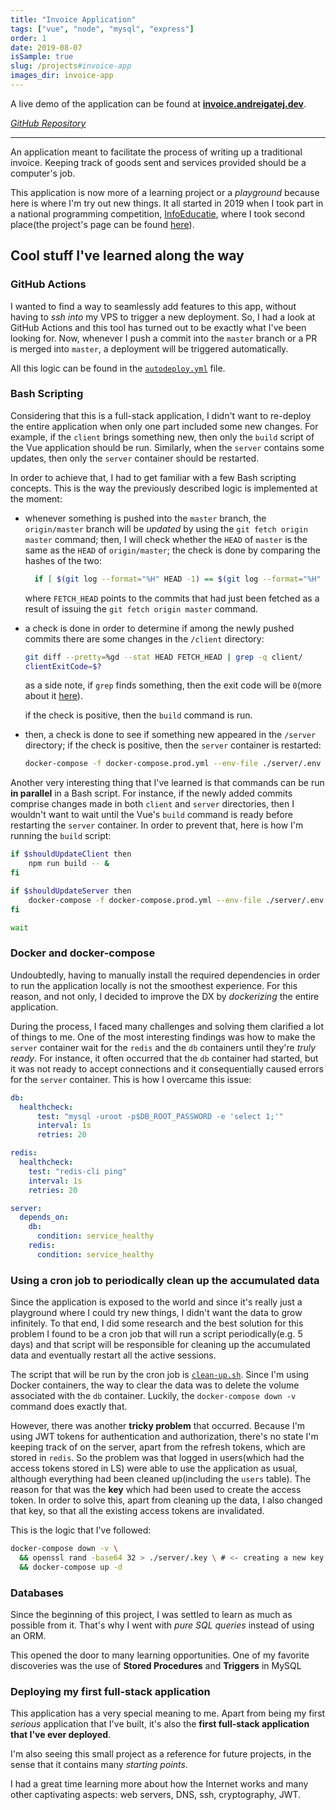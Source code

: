 ```yaml
---
title: "Invoice Application"
tags: ["vue", "node", "mysql", "express"]
order: 1
date: 2019-08-07
isSample: true
slug: /projects#invoice-app
images_dir: invoice-app
---
```


A live demo of the application can be found at [**invoice.andreigatej.dev**](https://invoice.andreigatej.dev/).

<a href="https://github.com/Andrei0872/vue-invoice-app" target="_blank">
  <i>
    GitHub Repository
  </i>
</a>

---

An application meant to facilitate the process of writing up a traditional invoice.
Keeping track of goods sent and services provided should be a computer's job.

This application is now more of a learning project or a *playground* because here is where I'm try out new things. It all started in 2019 when I took part in a national programming competition, [InfoEducatie](https://infoeducatie.ro/), where I took second place(the project's page can be found [here](https://community.infoeducatie.ro/t/aplicatie-nir-web-dambovita-lucrari-2019-nationala/5017)).

## Cool stuff I've learned along the way

### GitHub Actions

I wanted to find a way to seamlessly add features to this app, without having to *ssh into* my VPS to trigger a new deployment. So, I had a look at GitHub Actions and this tool has turned out to be exactly what I've been looking for. Now, whenever I push a commit into the `master` branch or a PR is merged into `master`, a deployment will be triggered automatically. 

All this logic can be found in the [`autodeploy.yml`](https://github.com/Andrei0872/vue-invoice-app/blob/master/.github/workflows/autodeploy.yml) file.

### Bash Scripting

Considering that this is a full-stack application, I didn't want to re-deploy the entire application when only one part included some new changes. For example, if the `client` brings something new, then only the `build` script of the Vue application should be run. Similarly, when the `server` contains some updates, then only the `server` container should be restarted. 

In order to achieve that, I had to get familiar with a few Bash scripting concepts. This is the way the previously described logic is implemented at the moment:

* whenever something is pushed into the `master` branch, the `origin/master` branch will be *updated* by using the `git fetch origin master` command; then, I will check whether the `HEAD` of `master` is the same as the `HEAD` of `origin/master`; the check is done by comparing the hashes of the two:

  ```bash
    if [ $(git log --format="%H" HEAD -1) == $(git log --format="%H" FETCH_HEAD -1) ]
  ```

  where `FETCH_HEAD` points to the commits that had just been fetched as a result of issuing the `git fetch origin master` command.

* a check is done in order to determine if among the newly pushed commits there are some changes in the `/client` directory:

    ```bash
    git diff --pretty=%gd --stat HEAD FETCH_HEAD | grep -q client/
    clientExitCode=$?
    ```

    as a side note, if `grep` finds something, then the exit code will be `0`(more about it [here](https://stackoverflow.com/questions/49730043/the-exit-status-code-for-the-grep-command#:~:text=The%20grep%20manual%20at%20the,the%20exit%20status%20is%202.)).

    if the check is positive, then the `build` command is run.

* then, a check is done to see if something new appeared in the `/server` directory; if the check is positive, then the `server` container is restarted:

    ```bash
    docker-compose -f docker-compose.prod.yml --env-file ./server/.env -p "$(basename $(pwd))_PROD" restart server
    ```

Another very interesting thing that I've learned is that commands can be run **in parallel** in a Bash script. For instance, if the newly added commits comprise changes made in both `client` and `server` directories, then I wouldn't want to wait until the Vue's `build` command is ready before restarting the `server` container. In order to prevent that, here is how I'm running the `build` script:

```bash
if $shouldUpdateClient then
    npm run build -- &
fi

if $shouldUpdateServer then
    docker-compose -f docker-compose.prod.yml --env-file ./server/.env -p "$(basename $(pwd))_PROD" restart server
fi

wait
```

### Docker and docker-compose

Undoubtedly, having to manually install the required dependencies in order to run the application locally is not the smoothest experience. For this reason, and not only, I decided to improve the DX by *dockerizing* the entire application.

During the process, I faced many challenges and solving them clarified a lot of things to me. One of the most interesting findings was how to make the `server` container wait for the `redis` and the `db` containers until they're *truly ready*. For instance, it often occurred that the `db` container had started, but it was not ready to accept connections and it consequentially caused errors for the `server` container. This is how I overcame this issue:

```yaml
db:
  healthcheck:
      test: "mysql -uroot -p$DB_ROOT_PASSWORD -e 'select 1;'"
      interval: 1s
      retries: 20

redis:
  healthcheck:
    test: "redis-cli ping"
    interval: 1s
    retries: 20

server:
  depends_on:
    db:
      condition: service_healthy
    redis:
      condition: service_healthy
```

### Using a cron job to periodically clean up the accumulated data

Since the application is exposed to the world and since it's really just a playground where I could try new things, I didn't want the data to grow infinitely. To that end, I did some research and the best solution for this problem I found to be a cron job that will run a script periodically(e.g. 5 days) and that script will be responsible for cleaning up the accumulated data and eventually restart all the active sessions.

The script that will be run by the cron job is [`clean-up.sh`](https://github.com/Andrei0872/vue-invoice-app/blob/master/scripts/clean-up.sh). Since I'm using Docker containers, the way to clear the data was to delete the volume associated with the `db` container. Luckily, the `docker-compose down -v` command does exactly that. 

However, there was another **tricky problem** that occurred. Because I'm using JWT tokens for authentication and authorization, there's no state I'm keeping track of on the server, apart from the refresh tokens, which are stored in `redis`. So the problem was that logged in users(which had the access tokens stored in LS) were able to use the application as usual, although everything had been cleaned up(including the `users` table). The reason for that was the **key** which had been used to create the access token. In order to solve this, apart from cleaning up the data, I also changed that key, so that all the existing access tokens are invalidated.

This is the logic that I've followed:

```bash
docker-compose down -v \
  && openssl rand -base64 32 > ./server/.key \ # <- creating a new key!
  && docker-compose up -d
```

### Databases

Since the beginning of this project, I was settled to learn as much as possible from it. That's why I went with *pure SQL queries* instead of using an ORM.

This opened the door to many learning opportunities. One of my favorite discoveries was the use of **Stored Procedures** and **Triggers** in MySQL

### Deploying my first full-stack application

This application has a very special meaning to me. Apart from being my first *serious* application that I've built, it's also the **first full-stack application that I've ever deployed**. 

I'm also seeing this small project as a reference for future projects, in the sense that it contains many *starting points*. 

I had a great time learning more about how the Internet works and many other captivating aspects: web servers, DNS, ssh, cryptography, JWT. 